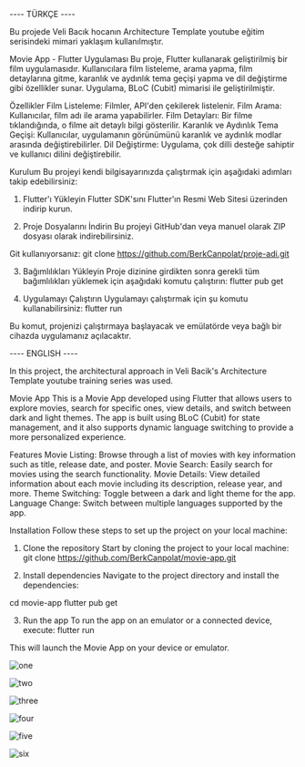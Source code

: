 ---- TÜRKÇE ----

Bu projede Veli Bacık hocanın Architecture Template youtube eğitim serisindeki mimari yaklaşım kullanılmıştır. 


Movie App - Flutter Uygulaması
Bu proje, Flutter kullanarak geliştirilmiş bir film uygulamasıdır. Kullanıcılara film listeleme, arama yapma, film detaylarına gitme, karanlık ve aydınlık tema geçişi yapma ve dil değiştirme gibi özellikler sunar. Uygulama, BLoC (Cubit) mimarisi ile geliştirilmiştir.

Özellikler
Film Listeleme: Filmler, API'den çekilerek listelenir.
Film Arama: Kullanıcılar, film adı ile arama yapabilirler.
Film Detayları: Bir filme tıklandığında, o filme ait detaylı bilgi gösterilir.
Karanlık ve Aydınlık Tema Geçişi: Kullanıcılar, uygulamanın görünümünü karanlık ve aydınlık modlar arasında değiştirebilirler.
Dil Değiştirme: Uygulama, çok dilli desteğe sahiptir ve kullanıcı dilini değiştirebilir.

Kurulum
Bu projeyi kendi bilgisayarınızda çalıştırmak için aşağıdaki adımları takip edebilirsiniz:

1. Flutter'ı Yükleyin
Flutter SDK'sını Flutter'ın Resmi Web Sitesi üzerinden indirip kurun.

2. Proje Dosyalarını İndirin
Bu projeyi GitHub'dan veya manuel olarak ZIP dosyası olarak indirebilirsiniz.

Git kullanıyorsanız: git clone https://github.com/BerkCanpolat/proje-adi.git

3. Bağımlılıkları Yükleyin
Proje dizinine girdikten sonra gerekli tüm bağımlılıkları yüklemek için aşağıdaki komutu çalıştırın: flutter pub get


4. Uygulamayı Çalıştırın
Uygulamayı çalıştırmak için şu komutu kullanabilirsiniz: flutter run

Bu komut, projenizi çalıştırmaya başlayacak ve emülatörde veya bağlı bir cihazda uygulamanız açılacaktır.








---- ENGLISH ----


In this project, the architectural approach in Veli Bacik's Architecture Template youtube training series was used.


Movie App
This is a Movie App developed using Flutter that allows users to explore movies, search for specific ones, view details, and switch between dark and light themes. The app is built using BLoC (Cubit) for state management, and it also supports dynamic language switching to provide a more personalized experience.

Features
Movie Listing: Browse through a list of movies with key information such as title, release date, and poster.
Movie Search: Easily search for movies using the search functionality.
Movie Details: View detailed information about each movie including its description, release year, and more.
Theme Switching: Toggle between a dark and light theme for the app.
Language Change: Switch between multiple languages supported by the app.


Installation
Follow these steps to set up the project on your local machine:

1. Clone the repository
Start by cloning the project to your local machine: git clone https://github.com/BerkCanpolat/movie-app.git

2. Install dependencies
Navigate to the project directory and install the dependencies:

cd movie-app
flutter pub get


3. Run the app
To run the app on an emulator or a connected device, execute: flutter run

This will launch the Movie App on your device or emulator.






![one](https://github.com/user-attachments/assets/92ea1422-c419-4472-ad8f-c6578174dfdf)

![two](https://github.com/user-attachments/assets/9dd080a2-e539-4963-a01b-3d71b4bc941a)

![three](https://github.com/user-attachments/assets/7802f0b6-46e0-4e18-a06c-84dbf63a88a5)

![four](https://github.com/user-attachments/assets/a2cb2d02-6414-476b-802a-89354db19952)

![five](https://github.com/user-attachments/assets/92911abe-e02c-4928-82a1-22f7ae54d28e)

![six](https://github.com/user-attachments/assets/5fc1587f-eefd-4b8d-93e6-2dd26f53b7c6)












